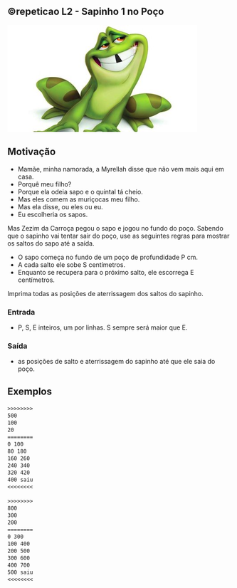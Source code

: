 ## ©repeticao L2 - Sapinho 1 no Poço


![](__capa.jpg)

## Motivação

* Mamãe, minha namorada, a Myrellah disse que não vem mais aqui em casa.
* Porquê meu filho?
* Porque ela odeia sapo e o quintal tá cheio.
* Mas eles comem as muriçocas meu filho.
* Mas ela disse, ou eles ou eu.
* Eu escolheria os sapos.

Mas Zezim da Carroça pegou o sapo e jogou no fundo do poço.
Sabendo que o sapinho vai tentar sair do poço, use as seguintes regras
para mostrar os saltos do sapo até a saída.

* O sapo começa no fundo de um poço de profundidade P cm.
* A cada salto ele sobe S centímetros.
* Enquanto se recupera para o próximo salto, ele escorrega E centímetros.

Imprima todas as posições de aterrissagem dos saltos do sapinho.

### Entrada

* P, S, E inteiros, um por linhas. S sempre será maior que E.

### Saída

* as posições de salto e aterrissagem do sapinho até que ele saia do poço.

## Exemplos

```
>>>>>>>>
500
100
20
========
0 100
80 180
160 260
240 340
320 420
400 saiu
<<<<<<<<

>>>>>>>>
800
300
200
========
0 300
100 400
200 500
300 600
400 700
500 saiu
<<<<<<<<
```

